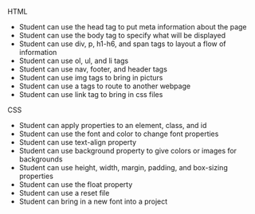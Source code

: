 HTML
- Student can use the head tag to put meta information about the page
- Student can use the body tag to specify what will be displayed
- Student can use div, p, h1-h6, and span tags to layout a flow of information
- Student can use ol, ul, and li tags
- Student can use nav, footer, and header tags
- Student can use img tags to bring in picturs
- Student can use a tags to route to another webpage
- Student can use link tag to bring in css files

CSS
- Student can apply properties to an element, class, and id
- Student can use the font and color to change font properties
- Student can use text-align property
- Student can use background property to give colors or images for backgrounds
- Student can use height, width, margin, padding, and box-sizing properties
- Student can use the float property
- Student can use a reset file
- Student can bring in a new font into a project
